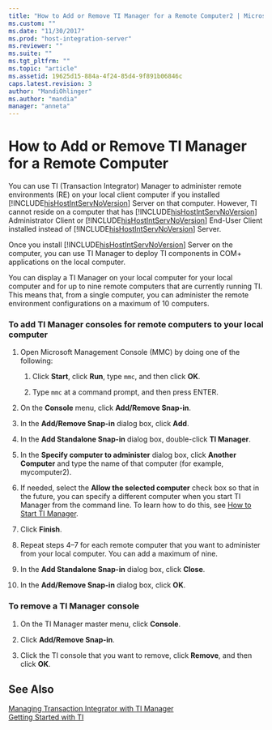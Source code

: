 ```yaml
---
title: "How to Add or Remove TI Manager for a Remote Computer2 | Microsoft Docs"
ms.custom: ""
ms.date: "11/30/2017"
ms.prod: "host-integration-server"
ms.reviewer: ""
ms.suite: ""
ms.tgt_pltfrm: ""
ms.topic: "article"
ms.assetid: 19625d15-884a-4f24-85d4-9f891b06846c
caps.latest.revision: 3
author: "MandiOhlinger"
ms.author: "mandia"
manager: "anneta"
---
```

# How to Add or Remove TI Manager for a Remote Computer
You can use TI (Transaction Integrator) Manager to administer remote environments (RE) on your local client computer if you installed [!INCLUDE[hisHostIntServNoVersion](../includes/hishostintservnoversion-md.md)] Server on that computer. However, TI cannot reside on a computer that has [!INCLUDE[hisHostIntServNoVersion](../includes/hishostintservnoversion-md.md)] Administrator Client or [!INCLUDE[hisHostIntServNoVersion](../includes/hishostintservnoversion-md.md)] End-User Client installed instead of [!INCLUDE[hisHostIntServNoVersion](../includes/hishostintservnoversion-md.md)] Server.  
  
 Once you install [!INCLUDE[hisHostIntServNoVersion](../includes/hishostintservnoversion-md.md)] Server on the computer, you can use TI Manager to deploy TI components in COM+ applications on the local computer.  
  
 You can display a TI Manager on your local computer for your local computer and for up to nine remote computers that are currently running TI. This means that, from a single computer, you can administer the remote environment configurations on a maximum of 10 computers.  
  
### To add TI Manager consoles for remote computers to your local computer  
  
1.  Open Microsoft Management Console (MMC) by doing one of the following:  
  
    1.  Click **Start**, click **Run**, type `mmc`, and then click **OK**.  
  
    2.  Type `mmc` at a command prompt, and then press ENTER.  
  
2.  On the **Console** menu, click **Add/Remove Snap-in**.  
  
3.  In the **Add/Remove Snap-in** dialog box, click **Add**.  
  
4.  In the **Add Standalone Snap-in** dialog box, double-click **TI Manager**.  
  
5.  In the **Specify computer to administer** dialog box, click **Another Computer** and type the name of that computer (for example, mycomputer2).  
  
6.  If needed, select the **Allow the selected computer** check box so that in the future, you can specify a different computer when you start TI Manager from the command line. To learn how to do this, see [How to Start TI Manager](../core/how-to-start-ti-manager1.md).  
  
7.  Click **Finish**.  
  
8.  Repeat steps 4–7 for each remote computer that you want to administer from your local computer. You can add a maximum of nine.  
  
9. In the **Add Standalone Snap-in** dialog box, click **Close**.  
  
10. In the **Add/Remove Snap-in** dialog box, click **OK**.  
  
### To remove a TI Manager console  
  
1.  On the TI Manager master menu, click **Console**.  
  
2.  Click **Add/Remove Snap-in**.  
  
3.  Click the TI console that you want to remove, click **Remove**, and then click **OK**.  
  
## See Also  
 [Managing Transaction Integrator with TI Manager](../core/managing-transaction-integrator-with-ti-manager2.md)   
 [Getting Started with TI](../core/getting-started-with-ti1.md)